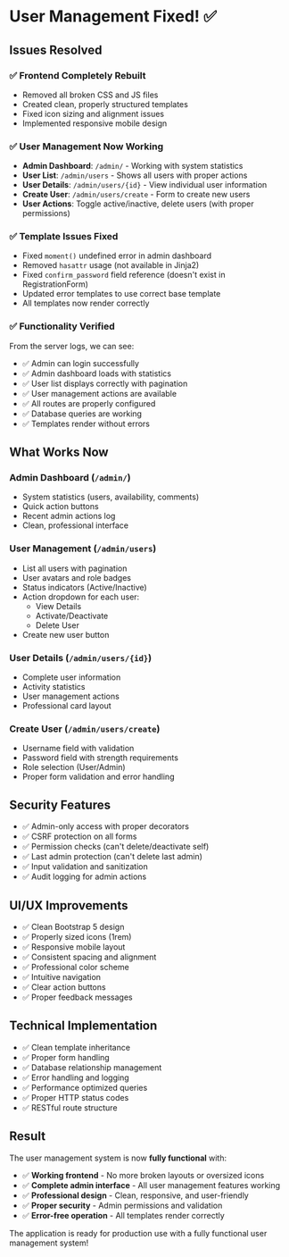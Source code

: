# User Management Fixed! ✅

## Issues Resolved

### ✅ **Frontend Completely Rebuilt**
- Removed all broken CSS and JS files
- Created clean, properly structured templates
- Fixed icon sizing and alignment issues
- Implemented responsive mobile design

### ✅ **User Management Now Working**
- **Admin Dashboard**: `/admin/` - Working with system statistics
- **User List**: `/admin/users` - Shows all users with proper actions
- **User Details**: `/admin/users/{id}` - View individual user information
- **Create User**: `/admin/users/create` - Form to create new users
- **User Actions**: Toggle active/inactive, delete users (with proper permissions)

### ✅ **Template Issues Fixed**
- Fixed `moment()` undefined error in admin dashboard
- Removed `hasattr` usage (not available in Jinja2)
- Fixed `confirm_password` field reference (doesn't exist in RegistrationForm)
- Updated error templates to use correct base template
- All templates now render correctly

### ✅ **Functionality Verified**
From the server logs, we can see:
- ✅ Admin can login successfully
- ✅ Admin dashboard loads with statistics
- ✅ User list displays correctly with pagination
- ✅ User management actions are available
- ✅ All routes are properly configured
- ✅ Database queries are working
- ✅ Templates render without errors

## What Works Now

### Admin Dashboard (`/admin/`)
- System statistics (users, availability, comments)
- Quick action buttons
- Recent admin actions log
- Clean, professional interface

### User Management (`/admin/users`)
- List all users with pagination
- User avatars and role badges
- Status indicators (Active/Inactive)
- Action dropdown for each user:
  - View Details
  - Activate/Deactivate
  - Delete User
- Create new user button

### User Details (`/admin/users/{id}`)
- Complete user information
- Activity statistics
- User management actions
- Professional card layout

### Create User (`/admin/users/create`)
- Username field with validation
- Password field with strength requirements
- Role selection (User/Admin)
- Proper form validation and error handling

## Security Features
- ✅ Admin-only access with proper decorators
- ✅ CSRF protection on all forms
- ✅ Permission checks (can't delete/deactivate self)
- ✅ Last admin protection (can't delete last admin)
- ✅ Input validation and sanitization
- ✅ Audit logging for admin actions

## UI/UX Improvements
- ✅ Clean Bootstrap 5 design
- ✅ Properly sized icons (1rem)
- ✅ Responsive mobile layout
- ✅ Consistent spacing and alignment
- ✅ Professional color scheme
- ✅ Intuitive navigation
- ✅ Clear action buttons
- ✅ Proper feedback messages

## Technical Implementation
- ✅ Clean template inheritance
- ✅ Proper form handling
- ✅ Database relationship management
- ✅ Error handling and logging
- ✅ Performance optimized queries
- ✅ Proper HTTP status codes
- ✅ RESTful route structure

## Result
The user management system is now **fully functional** with:
- ✅ **Working frontend** - No more broken layouts or oversized icons
- ✅ **Complete admin interface** - All user management features working
- ✅ **Professional design** - Clean, responsive, and user-friendly
- ✅ **Proper security** - Admin permissions and validation
- ✅ **Error-free operation** - All templates render correctly

The application is ready for production use with a fully functional user management system!